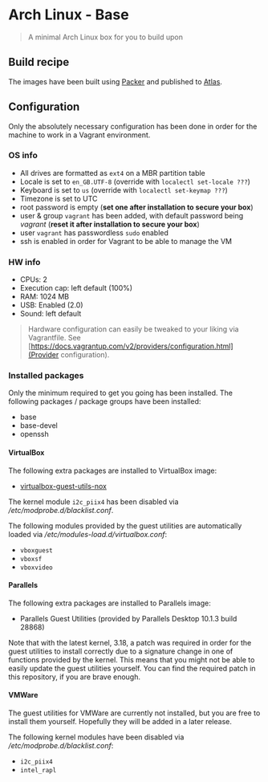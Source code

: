 # Arch Linux - Base

> A minimal Arch Linux box for you to build upon

## Build recipe

The images have been built using [Packer](https://www.packer.io) and published to [Atlas](https://atlas.hashicorp.com/dreamscapes/boxes/archlinux).

## Configuration

Only the absolutely necessary configuration has been done in order for the machine to work in a Vagrant environment.

### OS info

- All drives are formatted as `ext4` on a MBR partition table
- Locale is set to `en_GB.UTF-8` (override with `localectl set-locale ???`)
- Keyboard is set to `us` (override with `localectl set-keymap ???`)
- Timezone is set to UTC
- root password is empty (**set one after installation to secure your box**)
- user & group `vagrant` has been added, with default password being *vagrant* (**reset it after installation to secure your box**)
- user `vagrant` has passwordless `sudo` enabled
- ssh is enabled in order for Vagrant to be able to manage the VM

### HW info

- CPUs: 2
- Execution cap: left default (100%)
- RAM: 1024 MB
- USB: Enabled (2.0)
- Sound: left default

> Hardware configuration can easily be tweaked to your liking via Vagrantfile. See [https://docs.vagrantup.com/v2/providers/configuration.html](Provider configuration).

### Installed packages

Only the minimum required to get you going has been installed. The following packages / package groups have been installed:

- base
- base-devel
- openssh

#### VirtualBox

The following extra packages are installed to VirtualBox image:

- [virtualbox-guest-utils-nox](https://www.archlinux.org/packages/community/x86_64/virtualbox-guest-utils-nox)

The kernel module `i2c_piix4` has been disabled via */etc/modprobe.d/blacklist.conf*.

The following modules provided by the guest utilities are automatically loaded via */etc/modules-load.d/virtualbox.conf*:

- `vboxguest`
- `vboxsf`
- `vboxvideo`

#### Parallels

The following extra packages are installed to Parallels image:

- Parallels Guest Utilities (provided by Parallels Desktop 10.1.3 build 28868)

Note that with the latest kernel, 3.18, a patch was required in order for the guest utilities to install correctly due to a signature change in one of functions provided by the kernel. This means that you might not be able to easily update the guest utilities yourself. You can find the required patch in this repository, if you are brave enough.

#### VMWare

The guest utilities for VMWare are currently not installed, but you are free to install them yourself. Hopefully they will be added in a later release.

The following kernel modules have been disabled via */etc/modprobe.d/blacklist.conf*:

- `i2c_piix4`
- `intel_rapl`
